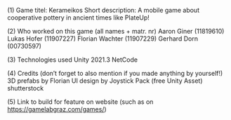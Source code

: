 (1) Game titel: Kerameikos Short description: A mobile game about cooperative pottery in ancient times like PlateUp!

(2) Who worked on this game (all names + matr. nr) Aaron Giner (11819610) Lukas Hofer (11907227) Florian Wachter (11907229) Gerhard Dorn (00730597)

(3) Technologies used Unity 2021.3 NetCode

(4) Credits (don’t forget to also mention if you made anything by yourself!) 3D prefabs by Florian UI design by Joystick Pack (free Unity Asset) shutterstock

(5) Link to build for feature on website (such as on https://gamelabgraz.com/games/)

